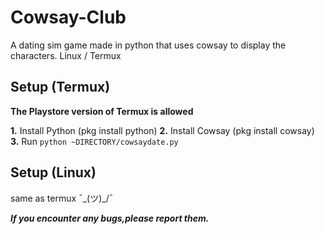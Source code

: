 # Cowsay-Club
A dating sim game made in python that uses cowsay to display the characters. Linux / Termux

## Setup (Termux)
**The Playstore version of Termux is allowed**

**1.** Install Python (pkg install python)
**2.** Install Cowsay (pkg install cowsay)
**3.** Run `python ~DIRECTORY/cowsaydate.py`

## Setup (Linux)
same as termux ¯\_(ツ)_/¯

***If you encounter any bugs,please report them.***
 

